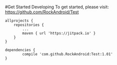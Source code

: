 #Get Started Developing To get started, please visit: https://github.com/RockAndroid/Test

	allprojects {
		repositories {
			...
			maven { url 'https://jitpack.io' }
		}
	}
  
  	dependencies {
	        compile 'com.github.RockAndroid:Test:1.01'
	}

